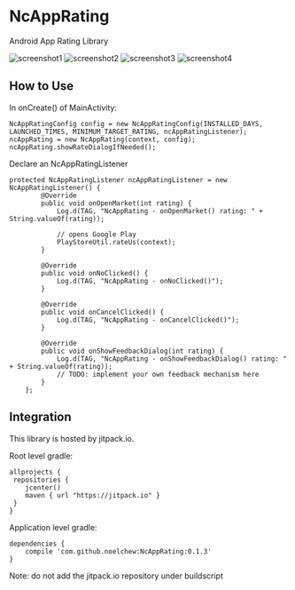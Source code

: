 # NcAppRating
Android App Rating Library

![screenshot1](https://github.com/NoelChew/NcAppRating/blob/master/screenshot_1.png)
![screenshot2](https://github.com/NoelChew/NcAppRating/blob/master/screenshot_2.png)
![screenshot3](https://github.com/NoelChew/NcAppRating/blob/master/screenshot_3.png)
![screenshot4](https://github.com/NoelChew/NcAppRating/blob/master/screenshot_4.png)


## How to Use
In onCreate() of MainActivity:
```
NcAppRatingConfig config = new NcAppRatingConfig(INSTALLED_DAYS, LAUNCHED_TIMES, MINIMUM_TARGET_RATING, ncAppRatingListener);
ncAppRating = new NcAppRating(context, config);
ncAppRating.showRateDialogIfNeeded();
```

Declare an NcAppRatingListener

```
protected NcAppRatingListener ncAppRatingListener = new NcAppRatingListener() {
        @Override
        public void onOpenMarket(int rating) {
            Log.d(TAG, "NcAppRating - onOpenMarket() rating: " + String.valueOf(rating));
            
            // opens Google Play
            PlayStoreUtil.rateUs(context);
        }

        @Override
        public void onNoClicked() {
            Log.d(TAG, "NcAppRating - onNoClicked()");
        }

        @Override
        public void onCancelClicked() {
            Log.d(TAG, "NcAppRating - onCancelClicked()");
        }

        @Override
        public void onShowFeedbackDialog(int rating) {
            Log.d(TAG, "NcAppRating - onShowFeedbackDialog() rating: " + String.valueOf(rating));
            // TODO: implement your own feedback mechanism here
        }
    };
```

## Integration
This library is hosted by jitpack.io.

Root level gradle:
```
allprojects {
 repositories {
    jcenter()
    maven { url "https://jitpack.io" }
 }
}
```

Application level gradle:
```
dependencies {
    compile 'com.github.noelchew:NcAppRating:0.1.3'
}
```
Note: do not add the jitpack.io repository under buildscript
